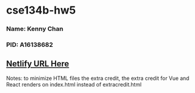 # cse134b-hw5

### Name: Kenny Chan

### PID: A16138682

## <a href="https://cosmic-torte-546e5f.netlify.app/" target="_blank">Netlify URL Here</a>


Notes: to minimize HTML files the extra credit, the extra credit for Vue and React renders on index.html instead of extracredit.html